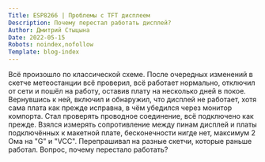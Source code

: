 ```yaml
---
Title: ESP8266 | Проблемы с TFT дисплеем
Description: Почему перестал работать дисплей?
Author: Дмитрий Стыцына
Date: 2022-05-15
Robots: noindex,nofollow
Template: blog-index
---
```


Всё произошло по классической схеме. После очередных изменений в скетче метеостанции всё проверил, всё работает нормально, отключил от сети и пошёл на работу, оставив плату на несколько дней в покое. Вернувшись к ней, включил и обнаружил, что дисплей не работает, хотя сама плата как прежде исправна, в чём убедился через монитор компорта. Стал проверять проводное соединение, всё подключено как прежде. Взялся измерять сопротивление между пинам дисплей и платы подключённых к макетной плате, бесконечности нигде нет, максимум 2 Ома на "G" и "VCC". Перепрашивал на разные скетчи, которые раньше работал. Вопрос, почему перестало работать?